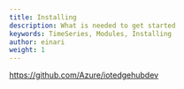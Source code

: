 ```yaml
---
title: Installing
description: What is needed to get started
keywords: TimeSeries, Modules, Installing
author: einari
weight: 1
---
```

https://github.com/Azure/iotedgehubdev